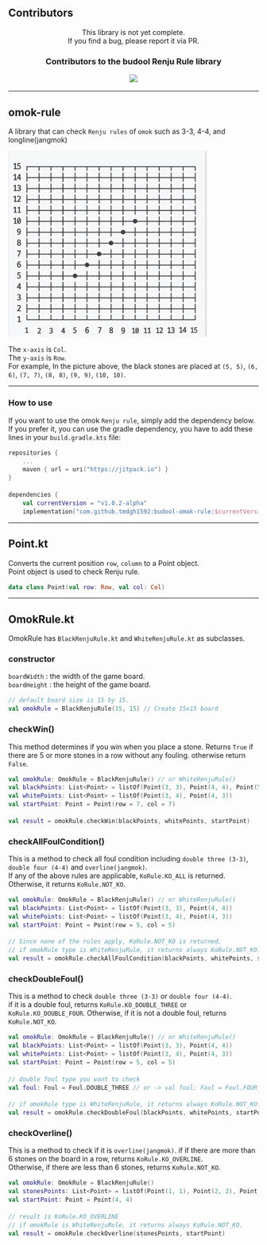 ## Contributors

<div style="text-align: center;">

This library is not yet complete.  
If you find a bug, please report it via PR.

### Contributors to the budool Renju Rule library

<a href="https://github.com/tmdgh1592/budool-omok-rule/graphs/contributors">
  <img src="https://contrib.rocks/image?repo=tmdgh1592/budool-omok-rule" />
</a>

---

</div>

## omok-rule

A library that can check `Renju rules` of `omok` such as 3-3, 4-4, and longline(jangmok)

<img width="400" src="./assets/board_example.png"/>

The `x-axis` is `Col`.  
The `y-axis` is `Row`.  
For example, In the picture above, the black stones are placed
at `(5, 5)`, `(6, 6)`, `(7, 7)`, `(8, 8)`, `(9, 9)`, `(10, 10)`.

---

### How to use

If you want to use the omok `Renju rule`, simply add the dependency below.
If you prefer it, you can use the gradle dependency, you have to add these lines in your `build.gradle.kts` file:

```kotlin
repositories {
    ...
    maven { url = uri("https://jitpack.io") }
}

dependencies {
    val currentVersion = "v1.0.2-alpha"
    implementation("com.github.tmdgh1592:budool-omok-rule:$currentVersion")
```

---

## Point.kt

Converts the current position `row`, `column` to a Point object.  
Point object is used to check Renju rule.

```kotlin
data class Point(val row: Row, val col: Col)
```

---

## OmokRule.kt

OmokRule has `BlackRenjuRule.kt` and `WhiteRenjuRule.kt` as subclasses.

### constructor

`boardWidth` : the width of the game board.  
`boardHeight` : the height of the game board.

```kotlin
// default board size is 15 by 15.
val omokRule = BlackRenjuRule(15, 15) // Create 15x15 board
```

### checkWin()

This method determines if you win when you place a stone.
Returns `True` if there are 5 or more stones in a row without any fouling. otherwise return `False`.

```kotlin
val omokRule: OmokRule = BlackRenjuRule() // or WhiteRenjuRule()
val blackPoints: List<Point> = listOf(Point(3, 3), Point(4, 4), Point(5, 5), Point(6, 6))
val whitePoints: List<Point> = listOf(Point(3, 4), Point(4, 3))
val startPoint: Point = Point(row = 7, col = 7)

val result = omokRule.checkWin(blackPoints, whitePoints, startPoint)
```

### checkAllFoulCondition()

This is a method to check all foul condition including `double three (3-3)`, `double four (4-4)`
and `overline(jangmok)`.  
If any of the above rules are applicable, `KoRule.KO_ALL` is returned.  
Otherwise, it returns `KoRule.NOT_KO`.

```kotlin
val omokRule: OmokRule = BlackRenjuRule() // or WhiteRenjuRule()
val blackPoints: List<Point> = listOf(Point(3, 3), Point(4, 4))
val whitePoints: List<Point> = listOf(Point(3, 4), Point(4, 3))
val startPoint: Point = Point(row = 5, col = 5)

// Since none of the rules apply, KoRule.NOT_KO is returned.
// if omokRule type is WhiteRenjuRule, it returns always KoRule.NOT_KO.
val result = omokRule.checkAllFoulCondition(blackPoints, whitePoints, startPoint)
```

### checkDoubleFoul()

This is a method to check `double three (3-3)` or `double four (4-4)`.  
if it is a double foul, returns `KoRule.KO_DOUBLE_THREE` or `KoRule.KO_DOUBLE_FOUR`.
Otherwise, if it is not a double foul, returns `KoRule.NOT_KO`.

```kotlin
val omokRule: OmokRule = BlackRenjuRule() // or WhiteRenjuRule()
val blackPoints: List<Point> = listOf(Point(3, 3), Point(4, 4))
val whitePoints: List<Point> = listOf(Point(3, 4), Point(4, 3))
val startPoint: Point = Point(row = 5, col = 5)

// double foul type you want to check
val foul: Foul = Foul.DOUBLE_THREE // or -> val foul: Foul = Foul.FOUR_THREE

// if omokRule type is WhiteRenjuRule, it returns always KoRule.NOT_KO.
val result = omokRule.checkDoubleFoul(blackPoints, whitePoints, startPoint, foul)
```

### checkOverline()

This is a method to check if it is `overline(jangmok)`.
if if there are more than 6 stones on the board in a row, returns `KoRule.KO_OVERLINE`.  
Otherwise, if there are less than 6 stones, returns `KoRule.NOT_KO`.

```kotlin
val omokRule: OmokRule = BlackRenjuRule()
val stonesPoints: List<Point> = listOf(Point(1, 1), Point(2, 2), Point(3, 3), Point(5, 5), Point(6, 6))
val startPoint: Point = Point(4, 4)

// result is KoRule.KO_OVERLINE
// if omokRule is WhiteRenjuRule, it returns always KoRule.NOT_KO.
val result = omokRule.checkOverline(stonesPoints, startPoint)
```
